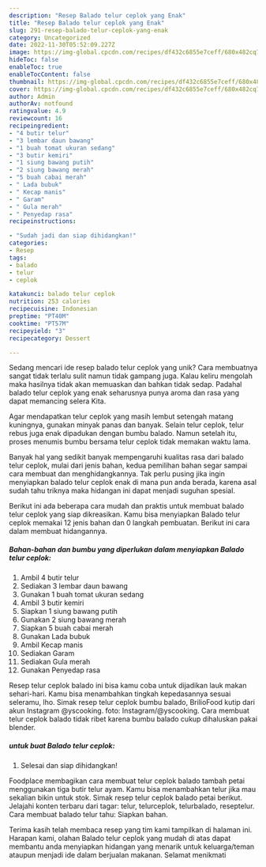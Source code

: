 ```yaml
---
description: "Resep Balado telur ceplok yang Enak"
title: "Resep Balado telur ceplok yang Enak"
slug: 291-resep-balado-telur-ceplok-yang-enak
category: Uncategorized
date: 2022-11-30T05:52:09.227Z
image: https://img-global.cpcdn.com/recipes/df432c6855e7ceff/680x482cq70/balado-telur-ceplok-foto-resep-utama.jpg
hideToc: false
enableToc: true
enableTocContent: false
thumbnail: https://img-global.cpcdn.com/recipes/df432c6855e7ceff/680x482cq70/balado-telur-ceplok-foto-resep-utama.jpg
cover: https://img-global.cpcdn.com/recipes/df432c6855e7ceff/680x482cq70/balado-telur-ceplok-foto-resep-utama.jpg
author: Admin
authorAv: notfound
ratingvalue: 4.9
reviewcount: 16
recipeingredient:
- "4 butir telur"
- "3 lembar daun bawang"
- "1 buah tomat ukuran sedang"
- "3 butir kemiri"
- "1 siung bawang putih"
- "2 siung bawang merah"
- "5 buah cabai merah"
- " Lada bubuk"
- " Kecap manis"
- " Garam"
- " Gula merah"
- " Penyedap rasa"
recipeinstructions:

- "Sudah jadi dan siap dihidangkan!"
categories:
- Resep
tags:
- balado
- telur
- ceplok

katakunci: balado telur ceplok 
nutrition: 253 calories
recipecuisine: Indonesian
preptime: "PT40M"
cooktime: "PT57M"
recipeyield: "3"
recipecategory: Dessert

---
```





Sedang mencari ide resep balado telur ceplok yang unik? Cara membuatnya sangat tidak terlalu sulit namun tidak gampang juga. Kalau keliru mengolah maka hasilnya tidak akan memuaskan dan bahkan tidak sedap. Padahal balado telur ceplok yang enak seharusnya punya aroma dan rasa yang dapat memancing selera Kita.





Agar mendapatkan telur ceplok yang masih lembut setengah matang kuningnya, gunakan minyak panas dan banyak. Selain telur ceplok, telur rebus juga enak dipadukan dengan bumbu balado. Namun setelah itu, proses menumis bumbu bersama telur ceplok tidak memakan waktu lama.

Banyak hal yang sedikit banyak mempengaruhi kualitas rasa dari balado telur ceplok, mulai dari jenis bahan, kedua pemilihan bahan segar sampai cara membuat dan menghidangkannya. Tak perlu pusing jika ingin menyiapkan balado telur ceplok enak di mana pun anda berada, karena asal sudah tahu triknya maka hidangan ini dapat menjadi suguhan spesial.






Berikut ini ada beberapa cara mudah dan praktis untuk membuat balado telur ceplok yang siap dikreasikan. Kamu bisa menyiapkan Balado telur ceplok memakai 12 jenis bahan dan 0 langkah pembuatan. Berikut ini cara dalam membuat hidangannya.

<!--inarticleads1-->

##### Bahan-bahan dan bumbu yang diperlukan dalam menyiapkan Balado telur ceplok:

1. Ambil 4 butir telur
1. Sediakan 3 lembar daun bawang
1. Gunakan 1 buah tomat ukuran sedang
1. Ambil 3 butir kemiri
1. Siapkan 1 siung bawang putih
1. Gunakan 2 siung bawang merah
1. Siapkan 5 buah cabai merah
1. Gunakan  Lada bubuk
1. Ambil  Kecap manis
1. Sediakan  Garam
1. Sediakan  Gula merah
1. Gunakan  Penyedap rasa


Resep telur ceplok balado ini bisa kamu coba untuk dijadikan lauk makan sehari-hari. Kamu bisa menambahkan tingkah kepedasannya sesuai seleramu, lho. Simak resep telur ceplok bumbu balado, BrilioFood kutip dari akun Instagram @yscooking. foto: Instagram/@yscooking. Cara membuat telur ceplok balado tidak ribet karena bumbu balado cukup dihaluskan pakai blender. 

<!--inarticleads2-->

#####  untuk buat Balado telur ceplok:


1. Selesai dan siap dihidangkan!

Foodplace membagikan cara membuat telur ceplok balado tambah petai menggunakan tiga butir telur ayam. Kamu bisa menambahkan telur jika mau sekalian bikin untuk stok. Simak resep telur ceplok balado petai berikut. Jelajahi konten terbaru dari tagar: telur, telurceplok, telurbalado, reseptelur. Cara membuat balado telur tahu: Siapkan bahan. 

Terima kasih telah membaca resep yang tim kami tampilkan di halaman ini. Harapan kami, olahan Balado telur ceplok yang mudah di atas dapat membantu anda menyiapkan hidangan yang menarik untuk keluarga/teman ataupun menjadi ide dalam berjualan makanan. Selamat menikmati
